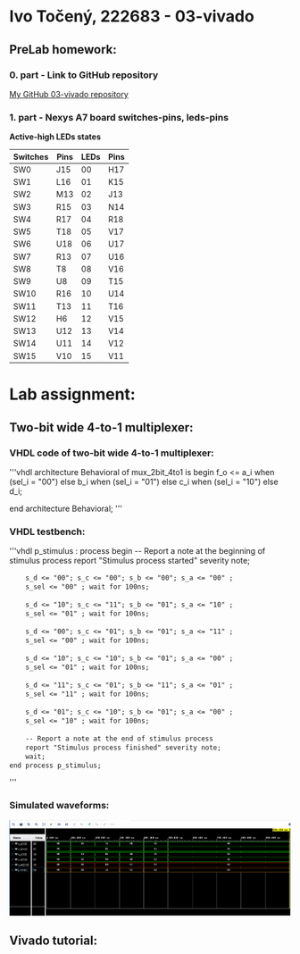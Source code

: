 # Ivo Točený, 222683 - 03-vivado

## PreLab homework:

### 0. part - Link to GitHub repository

[My GitHub 03-vivado repository](https://github.com/Ivo-Toceny-222683/Digital-electronics-1/tree/main/Labs/03-vivado)

### 1. part - Nexys A7 board switches-pins, leds-pins

**Active-high LEDs states**

**Switches** | **Pins** | **LEDs** | **Pins**
------------ | ---------- | -------| ------
SW0| J15     | 00| H17
SW1| L16     |  01|K15
SW2|  M13    | 02|J13
SW3| R15     |03|N14  
SW4| R17    |04|R18 
SW5| T18|05|V17 
SW6| U18|06|U17 
SW7| R13 |07|U16 
SW8| T8    |08|V16
SW9| U8    |09|T15
SW10| R16|10|U14  
SW11| T13 |11|T16  
SW12| H6 |12| V15
SW13| U12|13|V14
SW14|  U11 |14|V12
SW15|V10| 15|V11  

# Lab assignment:

## Two-bit wide 4-to-1 multiplexer:

### VHDL code of two-bit wide 4-to-1 multiplexer:

'''vhdl
architecture Behavioral of mux_2bit_4to1 is
begin
    f_o  <=    a_i when (sel_i = "00") else
               b_i when (sel_i = "01") else
               c_i when (sel_i = "10") else
               d_i;

end architecture Behavioral;
'''

### VHDL testbench:

'''vhdl
    p_stimulus : process
    begin
        -- Report a note at the beginning of stimulus process
        report "Stimulus process started" severity note;
        
        s_d <= "00"; s_c <= "00"; s_b <= "00"; s_a <= "00" ;
        s_sel <= "00" ; wait for 100ns;
        
        s_d <= "10"; s_c <= "11"; s_b <= "01"; s_a <= "10" ;
        s_sel <= "01" ; wait for 100ns; 
        
        s_d <= "00"; s_c <= "01"; s_b <= "01"; s_a <= "11" ;
        s_sel <= "00" ; wait for 100ns; 
       
        s_d <= "10"; s_c <= "10"; s_b <= "01"; s_a <= "00" ;
        s_sel <= "01" ; wait for 100ns; 
       
        s_d <= "11"; s_c <= "01"; s_b <= "11"; s_a <= "01" ;
        s_sel <= "11" ; wait for 100ns; 
       
        s_d <= "01"; s_c <= "10"; s_b <= "01"; s_a <= "00" ;
        s_sel <= "10" ; wait for 100ns;
       
        -- Report a note at the end of stimulus process
        report "Stimulus process finished" severity note;
        wait;
    end process p_stimulus;
'''

### Simulated waveforms:


![waveform](images/DE1_Waveform.png)

## Vivado tutorial:

